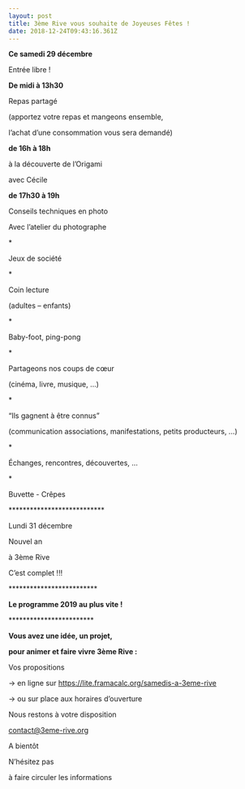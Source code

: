 ```yaml
---
layout: post
title: 3ème Rive vous souhaite de Joyeuses Fêtes !
date: 2018-12-24T09:43:16.361Z
---
```

**Ce samedi 29 décembre**



Entrée libre !



**De midi à 13h30**

Repas partagé

(apportez votre repas et mangeons ensemble,

l’achat d’une consommation vous sera demandé)





**de 16h à 18h**

à la découverte de l’Origami

avec Cécile





**de 17h30 à 19h**

Conseils techniques en photo

Avec l’atelier du photographe



\*

Jeux de société



\*

Coin lecture

(adultes – enfants)



\*

Baby-foot, ping-pong



\*

Partageons nos coups de cœur

(cinéma, livre, musique, …)



\*

“Ils gagnent à être connus”

(communication associations, manifestations, petits producteurs, …)

\*

Échanges, rencontres, découvertes, …



\*

Buvette - Crêpes

\*\*\*\*\*\*\*\*\*\*\*\*\*\*\*\*\*\*\*\*\*\*\*\*\*\**

Lundi 31 décembre

Nouvel an 

à 3ème Rive



C’est complet !!!



\*\*\*\*\*\*\*\*\*\*\*\*\*\*\*\*\*\*\*\*\*\*\*\**



**Le programme 2019 au plus vite !**



\*\*\*\*\*\*\*\*\*\*\*\*\*\*\*\*\*\*\*\*\*\*\*\*



**Vous avez une idée, un projet,**

**pour animer et faire vivre 3ème Rive :**



Vos propositions

→ en ligne sur https://lite.framacalc.org/samedis-a-3eme-rive

→ ou sur place aux horaires d’ouverture

Nous restons à votre disposition

contact@3eme-rive.org



A bientôt



N’hésitez pas



à faire circuler les informations
